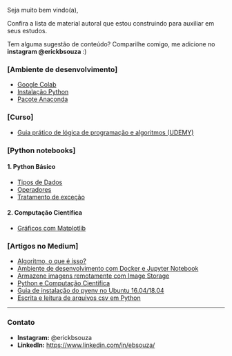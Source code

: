 Seja muito bem vindo(a),

Confira a lista de material autoral que estou construindo para auxiliar em seus estudos.

Tem alguma sugestão de conteúdo? Comparilhe comigo, me adicione no **instagram @erickbsouza** :) 

### [Ambiente de desenvolvimento]

- [Google Colab](https://colab.research.google.com/)
- [Instalação Python](https://www.python.org/)
- [Pacote Anaconda](https://www.anaconda.com/products/individual)


### [Curso]
- [Guia prático de lógica de programação e algoritmos (UDEMY)](https://www.udemy.com/course/guia-pratico-de-logica-de-programacao-e-algoritmos/?referralCode=E0B8C9D0BBD75E6947CE)

### [Python notebooks]

#### 1. Python Básico
- [Tipos de Dados](https://github.com/ebsouza/self-learning/blob/main/TiposDeDados.ipynb)
- [Operadores](https://github.com/ebsouza/self-learning/blob/main/Operadores.ipynb)
- [Tratamento de exceção](https://github.com/ebsouza/self-learning/blob/main/TratamentoExcecao.ipynb)
#### 2.  Computação Científica
- [Gráficos com Matplotlib](https://github.com/ebsouza/self-learning/blob/main/Matplotlib.ipynb)

### [Artigos no Medium]

- [Algoritmo, o que é isso?](https://medium.com/data-hackers/algoritmo-o-que-%C3%A9-isso-a2af4f8663e9)
- [Ambiente de desenvolvimento com Docker e Jupyter Notebook](https://medium.com/data-hackers/ambiente-de-desenvolvimento-com-docker-e-jupyter-notebook-7605e9140f72)
- [Armazene imagens remotamente com Image Storage](https://medium.com/data-hackers/armazene-imagens-remotamente-com-image-storage-79a9256a0f37)
- [Python e Computação Científica](https://medium.com/data-hackers/python-e-computa%C3%A7%C3%A3o-cient%C3%ADfica-20294610bf02)
- [Guia de instalação do pyenv no Ubuntu 16.04/18.04](https://medium.com/data-hackers/guia-de-instala%C3%A7%C3%A3o-do-pyenv-no-ubuntu-16-04-18-04-33a33faa4d5)
- [Escrita e leitura de arquivos csv em Python](https://medium.com/data-hackers/escrita-e-leitura-de-arquivos-csv-em-python-6a256c608818)


---

### Contato

- **Instagram:** @erickbsouza
- **LinkedIn:** https://www.linkedin.com/in/ebsouza/
